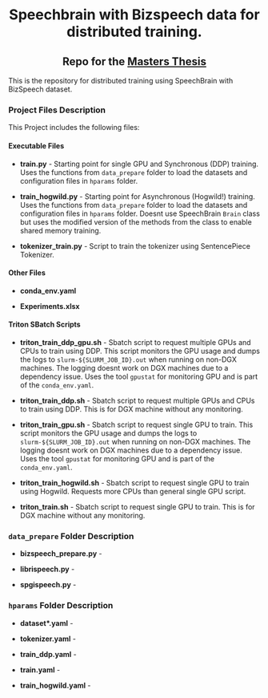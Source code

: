 # **<center>Speechbrain with Bizspeech data for distributed training.</center>**

## **<center>Repo for the [Masters Thesis](https://github.com/anandcu3/verbose-eureka)</center>**

This is the repository for distributed training using SpeechBrain with BizSpeech dataset.

### **Project Files Description**
This Project includes the following files:

#### **Executable Files**

- **train.py** - Starting point for single GPU and Synchronous (DDP) training. Uses the functions from `data_prepare` folder to load the datasets and configuration files in `hparams` folder.

- **train_hogwild.py** - Starting point for Asynchronous (Hogwild!) training. Uses the functions from `data_prepare` folder to load the datasets and configuration files in `hparams` folder. Doesnt use SpeechBrain `Brain` class but uses the modified version of the methods from the class to enable shared memory training. 

- **tokenizer_train.py** - Script to train the tokenizer using SentencePiece Tokenizer.

#### **Other Files**

- **conda_env.yaml**

- **Experiments.xlsx**

#### **Triton SBatch Scripts**

- **triton_train_ddp_gpu.sh** - Sbatch script to request multiple GPUs and CPUs to train using DDP. This script monitors the GPU usage and dumps the logs to `slurm-${SLURM_JOB_ID}.out` when running on non-DGX machines. The logging doesnt work on DGX machines due to a dependency issue. Uses the tool `gpustat` for monitoring GPU and is part of the `conda_env.yaml`.

- **triton_train_ddp.sh** - Sbatch script to request multiple GPUs and CPUs to train using DDP. This is for DGX machine without any monitoring.

- **triton_train_gpu.sh** - Sbatch script to request single GPU to train. This script monitors the GPU usage and dumps the logs to `slurm-${SLURM_JOB_ID}.out` when running on non-DGX machines. The logging doesnt work on DGX machines due to a dependency issue. Uses the tool `gpustat` for monitoring GPU and is part of the `conda_env.yaml`.

- **triton_train_hogwild.sh** - Sbatch script to request single GPU to train using Hogwild. Requests more CPUs than general single GPU script.

- **triton_train.sh** - Sbatch script to request single GPU to train. This is for DGX machine without any monitoring.

### **`data_prepare` Folder Description**

- **bizspeech_prepare.py** - 

- **librispeech.py** - 

- **spgispeech.py** - 

### **`hparams` Folder Description**

- **dataset\*.yaml** - 

- **tokenizer.yaml** - 

- **train_ddp.yaml** - 

- **train.yaml** - 

- **train_hogwild.yaml** - 
